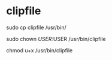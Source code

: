 # clipfile
sudo cp clipfile /usr/bin/

sudo chown $USER:$USER /usr/bin/clipfile

chmod u+x /usr/bin/clipfile
